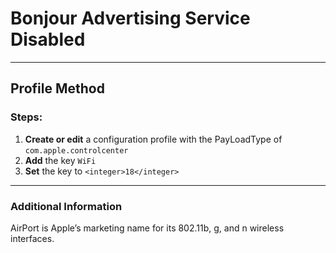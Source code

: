 # Bonjour Advertising Service Disabled
------------------------------------
## Profile Method
### Steps:

1. **Create or edit** a configuration profile with the PayLoadType of
```com.apple.controlcenter```
2. **Add** the key ```WiFi```
3. **Set** the key to ```<integer>18</integer>```
---------------------------------

### Additional Information

AirPort is Apple’s marketing name for its 802.11b, g, and n wireless interfaces.

